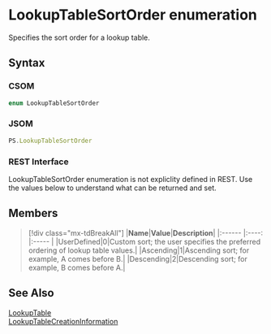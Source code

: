 [comment]: # (Name:LookupTableSortOrder)
[comment]: # (Name:Microsoft.Office.Project.Server.Library.LookupTables+SortOrder)
[comment]: # (Type:Enum)
[comment]: # (Status:Verified)

# <a name="name"></a>LookupTableSortOrder enumeration

<a name="description"></a>Specifies the sort order for a lookup table.

## <a name="syntax"></a>Syntax

### CSOM

```cs
enum LookupTableSortOrder 
```
### JSOM

```javascript
PS.LookupTableSortOrder
```
### REST Interface

LookupTableSortOrder enumeration is not expliclity defined in REST.  Use the values below to understand what can be returned and set.

## <a name="members"></a>Members

<a name="enumMembers"></a>
> [!div class="mx-tdBreakAll"]
|**Name**|**Value**|**Description**|
|:------ |:----: |:----- |
|<a name="UserDefined"></a>UserDefined|0|Custom sort; the user specifies the preferred ordering of lookup table values.|
|<a name="Ascending"></a>Ascending|1|Ascending sort; for example, A comes before B.|
|<a name="Descending"></a>Descending|2|Descending sort; for example, B comes before A.|

## <a name="seeAlso"></a>See Also

[LookupTable](LookupTable.md)<br/>
[LookupTableCreationInformation](LookupTableCreationInformation.md)<br/>
